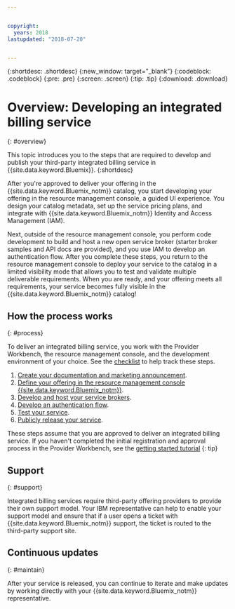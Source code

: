 ```yaml
---


copyright:
  years: 2018
lastupdated: "2018-07-20"


---
```


{:shortdesc: .shortdesc}
{:new_window: target="_blank"}
{:codeblock: .codeblock}
{:pre: .pre}
{:screen: .screen}
{:tip: .tip}
{:download: .download}

# Overview: Developing an integrated billing service
{: #overview}

This topic introduces you to the steps that are required to develop and publish your third-party integrated billing service in {{site.data.keyword.Bluemix}}. 
{:shortdesc}

After you're approved to deliver your offering in the {{site.data.keyword.Bluemix_notm}} catalog, you start developing your offering in the resource management console, a guided UI experience. You design your catalog metadata, set up the service pricing plans, and integrate with {{site.data.keyword.Bluemix_notm}} Identity and Access Management (IAM). 

Next, outside of the resource management console, you perform code development to build and host a new open service broker (starter broker samples and API docs are provided), and you use IAM to develop an authentication flow. After you complete these steps, you return to the resource management console to deploy your service to the catalog in a limited visibility mode that allows you to test and validate multiple deliverable requirements. When you are ready, and your offering meets all requirements, your service becomes fully visible in the {{site.data.keyword.Bluemix_notm}} catalog!


## How the process works
{: #process}

To deliver an integrated billing service, you work with the Provider Workbench, the resource management console, and the development environment of your choice. See the [checklist](/docs/third-party/checklist.html#checklist) to help track these steps.

1. [Create your documentation and marketing announcement](/docs/third-party/cis1-docs-marketing.html).
2. [Define your offering in the resource management console {{site.data.keyword.Bluemix_notm}}](/docs/third-party/cis2-rmc-define.html).
3. [Develop and host your service brokers](/docs/third-party/cis3-broker.html).
4. [Develop an authentication flow](/docs/third-party/cis5-iam.html).
5. [Test your service](/docs/third-party/cis4-rmc-publish.html).
6. [Publicly release your service](/docs/third-party/cis6-ga.html).

These steps assume that you are approved to deliver an integrated billing service. If you haven't completed the initial registration and approval process in the Provider Workbench, see the [getting started tutorial](/docs/third-party/index.md)
{: tip}

## Support
{: #support}

Integrated billing services require third-party offering providers to provide their own support model. Your IBM representative can help to enable your support model and ensure that if a user opens a ticket with {{site.data.keyword.Bluemix_notm}} support, the ticket is routed to the third-party support site.

## Continuous updates
{: #maintain}

After your service is released, you can continue to iterate and make updates by working directly with your {{site.data.keyword.Bluemix_notm}} representative.



